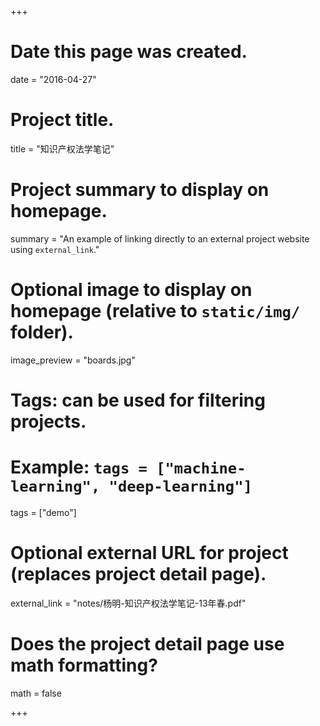 ﻿+++
# Date this page was created.
date = "2016-04-27"

# Project title.
title = "知识产权法学笔记"

# Project summary to display on homepage.
summary = "An example of linking directly to an external project website using `external_link`."

# Optional image to display on homepage (relative to `static/img/` folder).
image_preview = "boards.jpg"

# Tags: can be used for filtering projects.
# Example: `tags = ["machine-learning", "deep-learning"]`
tags = ["demo"]

# Optional external URL for project (replaces project detail page).
external_link = "notes/杨明-知识产权法学笔记-13年春.pdf"

# Does the project detail page use math formatting?
math = false

+++

